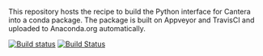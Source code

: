 This repository hosts the recipe to build the Python interface for Cantera into a conda package. The package is built on Appveyor and TravisCI and uploaded to Anaconda.org automatically.

[![Build status](https://ci.appveyor.com/api/projects/status/t78m6c0x3rofe1mi/branch/master?svg=true)](https://ci.appveyor.com/project/Cantera/conda-recipes/branch/master) [![Build Status](https://travis-ci.org/Cantera/conda-recipes.svg?branch=master)](https://travis-ci.org/Cantera/conda-recipes)
